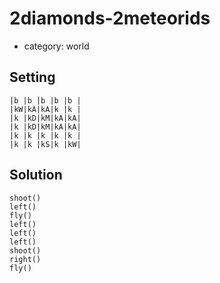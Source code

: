 # 2diamonds-2meteorids
- category: world

## Setting

```
|b |b |b |b |b |
|kW|kA|kA|k |k |
|k |kD|kM|kA|kA|
|k |kD|kM|kA|kA|
|k |k |k |k |k |
|k |k |kS|k |kW|
```

## Solution

```
shoot()
left()
fly()
left()
left()
left()
shoot()
right()
fly()
```
